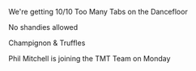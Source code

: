 
We're getting 10/10
Too Many Tabs on the Dancefloor 

No shandies allowed



Champignon & Truffles



Phil Mitchell is joining the TMT Team on Monday




